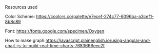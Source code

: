 Resources used

Color Scheme:
https://coolors.co/palette/e7ecef-274c77-6096ba-a3cef1-8b8c89

Font:
https://fonts.google.com/specimen/Oxygen

How to make graph
https://javascript.plainenglish.io/using-angular-and-chart-js-to-build-real-time-charts-7683666eec2f
